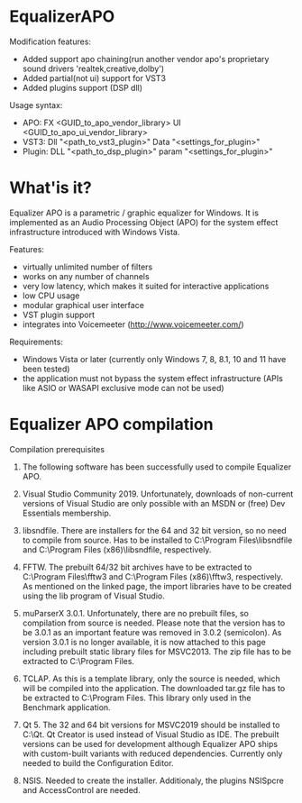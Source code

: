 # EqualizerAPO

Modification features:
- Added support apo chaining(run another vendor apo's proprietary sound drivers 'realtek,creative,dolby')
- Added partial(not ui) support for VST3
- Added plugins support (DSP dll)

Usage syntax:
- APO: FX <GUID_to_apo_vendor_library> UI <GUID_to_apo_ui_vendor_library>
- VST3: Dll "<path_to_vst3_plugin>" Data "<settings_for_plugin>"
- Plugin: DLL "<path_to_dsp_plugin>" param "<settings_for_plugin>"

# What'is it?
Equalizer APO is a parametric / graphic equalizer for Windows. It is implemented
as an Audio Processing Object (APO) for the system effect infrastructure
introduced with Windows Vista.

Features:
- virtually unlimited number of filters
- works on any number of channels
- very low latency, which makes it suited for interactive applications
- low CPU usage
- modular graphical user interface
- VST plugin support
- integrates into Voicemeeter (http://www.voicemeeter.com/)

Requirements:
- Windows Vista or later (currently only Windows 7, 8, 8.1, 10 and 11 have been tested)
- the application must not bypass the system effect infrastructure
(APIs like ASIO or WASAPI exclusive mode can not be used)

# Equalizer APO compilation 
Compilation prerequisites
1. The following software has been successfully used to compile Equalizer APO.

2. Visual Studio Community 2019. Unfortunately, downloads of non-current versions of Visual Studio are only possible with an MSDN or (free) Dev Essentials membership.

3. libsndfile. There are installers for the 64 and 32 bit version, so no need to compile from source. Has to be installed to C:\Program Files\libsndfile and C:\Program Files (x86)\libsndfile, respectively.

4. FFTW. The prebuilt 64/32 bit archives have to be extracted to C:\Program Files\fftw3 and C:\Program Files (x86)\fftw3, respectively. As mentioned on the linked page, the import libraries have to be created using the lib program of Visual Studio.

5. muParserX 3.0.1. Unfortunately, there are no prebuilt files, so compilation from source is needed. Please note that the version has to be 3.0.1 as an important feature was removed in 3.0.2 (semicolon). As version 3.0.1 is no longer available, it is now attached to this page including prebuilt static library files for MSVC2013. The zip file has to be extracted to C:\Program Files.

6. TCLAP. As this is a template library, only the source is needed, which will be compiled into the application. The downloaded tar.gz file has to be extracted to C:\Program Files. This library only used in the Benchmark application.

7. Qt 5. The 32 and 64 bit versions for MSVC2019 should be installed to C:\Qt. Qt Creator is used instead of Visual Studio as IDE. The prebuilt versions can be used for development although Equalizer APO ships with custom-built variants with reduced dependencies. Currently only needed to build the Configuration Editor.

8. NSIS. Needed to create the installer. Additionaly, the plugins NSISpcre and AccessControl are needed.
